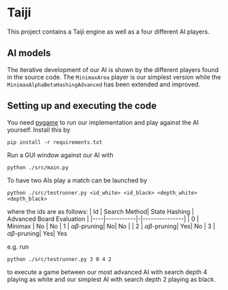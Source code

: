 # Taiji
This project contains a Taiji engine as well as a four different AI players.

## AI models
The iterative development of our AI is shown by the different players found in the source code. The ```MinimaxArea``` player is our simplest version while the ```MinimaxAlphaBetaHashingAdvanced``` has been extended and improved.

## Setting up and executing the code
You need [pygame](https://www.pygame.org/news) to run our implementation and play against the AI yourself. Install this by
```
pip install -r requirements.txt
```
Run a GUI window against our AI with
```
python ./src/main.py
```
To have two AIs play a match can be launched by
```
python ./src/testrunner.py <id_white> <id_black> <depth_white> <depth_black>
```
where the ids are as follows: 
| Id | Search Method| State Hashing | Advanced Board Evaluation              |
|----|-----------|-|---------------|
| 0  | Minimax | No | No
| 1  | $\alpha\beta$-pruning| No| No                |
| 2  | $\alpha\beta$-pruning| Yes| No
| 3  | $\alpha\beta$-pruning| Yes| Yes

e.g. run 
```
python ./src/testrunner.py 3 0 4 2
```
to execute a game between our most advanced AI with search depth 4 playing as white and our simplest AI with search depth 2 playing as black. 
